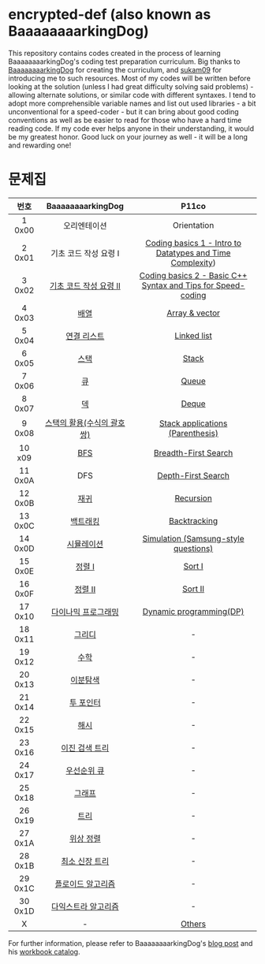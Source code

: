 # encrypted-def (also known as BaaaaaaaarkingDog)
This repository contains codes created in the process of learning BaaaaaaaarkingDog's coding test preparation curriculum.
Big thanks to [BaaaaaaaarkingDog](https://github.com/encrypted-def) for creating the curriculum, and [sukam09](https://github.com/sukam09) for introducing me to such resources.
Most of my codes will be written before looking at the solution (unless I had great difficulty solving said problems) - allowing alternate solutions, or similar code with different syntaxes. I tend to adopt more comprehensible variable names and list out used libraries - a bit unconventional for a speed-coder - but it can bring about good coding conventions as well as be easier to read for those who have a hard time reading code. 
If my code ever helps anyone in their understanding, it would be my greatest honor. Good luck on your journey as well - it will be a long and rewarding one!

# 문제집
| 번호 | BaaaaaaaarkingDog | P11co |
| :--: | :--: | :--: |
| 1 0x00 | 오리엔테이션 | Orientation |
| 2 0x01 | 기초 코드 작성 요령 I | [Coding basics 1 - Intro to Datatypes and Time Complexity]()) |
| 3 0x02 | [기초 코드 작성 요령 II](https://github.com/encrypted-def/basic-algo-lecture/blob/master/workbook/0x02.md) | [Coding basics 2 - Basic C++ Syntax and Tips for Speed-coding]() |
| 4 0x03 | [배열](https://github.com/encrypted-def/basic-algo-lecture/blob/master/workbook/0x03.md) | [Array & vector]() |
| 5 0x04 | [연결 리스트](https://github.com/encrypted-def/basic-algo-lecture/blob/master/workbook/0x04.md) | [Linked list]() |
| 6 0x05 | [스택](https://github.com/encrypted-def/basic-algo-lecture/blob/master/workbook/0x05.md) | [Stack]() |
| 7 0x06 | [큐](https://github.com/encrypted-def/basic-algo-lecture/blob/master/workbook/0x06.md) | [Queue]() |
| 8 0x07 | [덱](https://github.com/encrypted-def/basic-algo-lecture/blob/master/workbook/0x07.md) | [Deque]() |
| 9 0x08 | [스택의 활용(수식의 괄호 쌍)](https://github.com/encrypted-def/basic-algo-lecture/blob/master/workbook/0x08.md) | [Stack applications (Parenthesis)]() |
| 10 x09 | [BFS](https://github.com/encrypted-def/basic-algo-lecture/blob/master/workbook/0x09.md) | [Breadth-First Search]() |
| 11 0x0A | DFS | [Depth-First Search]() |
| 12 0x0B | [재귀](https://github.com/encrypted-def/basic-algo-lecture/blob/master/workbook/0x0B.md) | [Recursion]() |
| 13 0x0C | [백트래킹](https://github.com/encrypted-def/basic-algo-lecture/blob/master/workbook/0x0C.md) | [Backtracking]() |
| 14 0x0D | [시뮬레이션](https://github.com/encrypted-def/basic-algo-lecture/blob/master/workbook/0x0D.md) | [Simulation (Samsung-style questions)]() |
| 15 0x0E | [정렬 I](https://github.com/encrypted-def/basic-algo-lecture/blob/master/workbook/0x0E.md) | [Sort I]() |
| 16 0x0F | [정렬 II](https://github.com/encrypted-def/basic-algo-lecture/blob/master/workbook/0x0F.md) | [Sort II]() |
| 17 0x10 | [다이나믹 프로그래밍](https://github.com/encrypted-def/basic-algo-lecture/blob/master/workbook/0x10.md) | [Dynamic programming(DP)]() |
| 18 0x11 | [그리디](https://github.com/encrypted-def/basic-algo-lecture/blob/master/workbook/0x11.md) | - |
| 19 0x12 | [수학](https://github.com/encrypted-def/basic-algo-lecture/blob/master/workbook/0x12.md) | - |
| 20 0x13 | [이분탐색](https://github.com/encrypted-def/basic-algo-lecture/blob/master/workbook/0x13.md) | - |
| 21 0x14 | [투 포인터](https://github.com/encrypted-def/basic-algo-lecture/blob/master/workbook/0x14.md) | - |
| 22 0x15 | [해시](https://github.com/encrypted-def/basic-algo-lecture/blob/master/workbook/0x15.md) | - |
| 23 0x16 | [이진 검색 트리](https://github.com/encrypted-def/basic-algo-lecture/blob/master/workbook/0x16.md) | - |
| 24 0x17 | [우선순위 큐](https://github.com/encrypted-def/basic-algo-lecture/blob/master/workbook/0x17.md) | - |
| 25 0x18 | [그래프](https://github.com/encrypted-def/basic-algo-lecture/blob/master/workbook/0x18.md) | - |
| 26 0x19 | [트리](https://github.com/encrypted-def/basic-algo-lecture/blob/master/workbook/0x19.md) | - |
| 27 0x1A | [위상 정렬](https://github.com/encrypted-def/basic-algo-lecture/blob/master/workbook/0x1A.md) | - |
| 28 0x1B | [최소 신장 트리](https://github.com/encrypted-def/basic-algo-lecture/blob/master/workbook/0x1B.md) | - |
| 29 0x1C | [플로이드 알고리즘](https://github.com/encrypted-def/basic-algo-lecture/blob/master/workbook/0x1C.md) | - |
| 30 0x1D | [다익스트라 알고리즘](https://github.com/encrypted-def/basic-algo-lecture/blob/master/workbook/0x1D.md) | - |
| X | - | [Others]() |

For further information, please refer to BaaaaaaaarkingDog's [blog post](https://blog.encrypted.gg/category/%EA%B0%95%EC%A2%8C/%EC%8B%A4%EC%A0%84%20%EC%95%8C%EA%B3%A0%EB%A6%AC%EC%A6%98) and his [workbook catalog](https://github.com/encrypted-def/basic-algo-lecture/blob/master/workbook.md).

